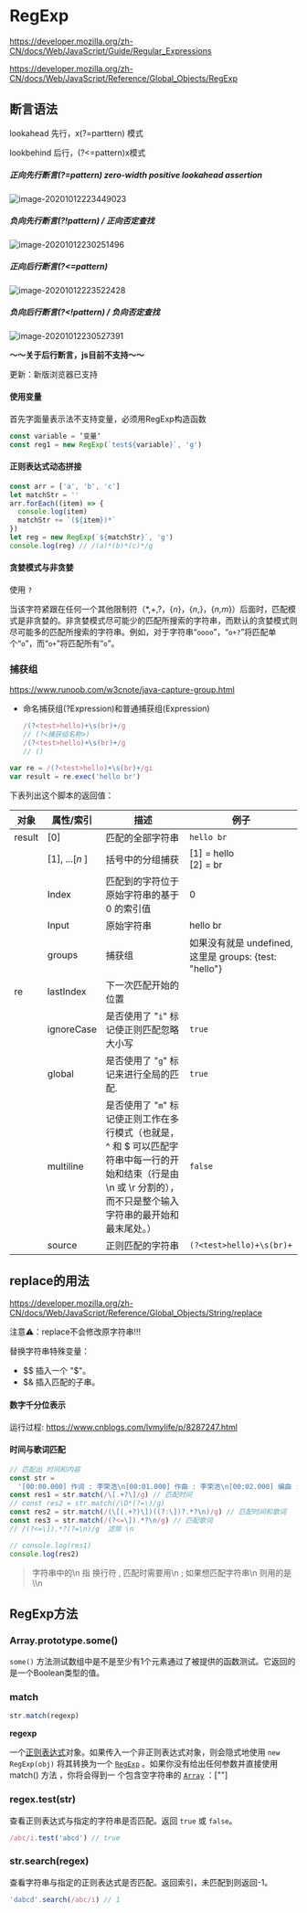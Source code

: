 # RegExp

https://developer.mozilla.org/zh-CN/docs/Web/JavaScript/Guide/Regular_Expressions

https://developer.mozilla.org/zh-CN/docs/Web/JavaScript/Reference/Global_Objects/RegExp

## 断言语法

lookahead 先行，x(?=parttern) 模式

lookbehind 后行，(?<=pattern)x模式

##### 正向先行断言(?=pattern) zero-width positive lookahead assertion

![image-20201012223449023](https://minimax-1256590847.cos.ap-shanghai.myqcloud.com/img/image-20201012223449023.png)

##### 负向先行断言(?!pattern) / 正向否定查找

![image-20201012230251496](https://minimax-1256590847.cos.ap-shanghai.myqcloud.com/img/image-20201012230251496.png)

##### 正向后行断言(?<=pattern)

![image-20201012223522428](https://minimax-1256590847.cos.ap-shanghai.myqcloud.com/img/image-20201012223522428.png)



##### 负向后行断言(?<!pattern) / 负向否定查找

![image-20201012230527391](https://minimax-1256590847.cos.ap-shanghai.myqcloud.com/img/image-20201012230527391.png)

**～～关于后行断言，js目前不支持～～**

更新：新版浏览器已支持

#### 使用变量

首先字面量表示法不支持变量，必须用RegExp构造函数

```js
const variable = ’变量‘
const reg1 = new RegExp(`test${variable}`, 'g')
```

#### 正则表达式动态拼接

```js
const arr = ['a', 'b', 'c']
let matchStr = ''
arr.forEach((item) => {
  console.log(item)
  matchStr += `(${item})*`
})
let reg = new RegExp(`${matchStr}`, 'g')
console.log(reg) // /(a)*(b)*(c)*/g

```



#### 贪婪模式与非贪婪

使用 `?`

当该字符紧跟在任何一个其他限制符（*,+,?，{*n*}，{*n*,}，{*n*,*m*}）后面时，匹配模式是非贪婪的。非贪婪模式尽可能少的匹配所搜索的字符串，而默认的贪婪模式则尽可能多的匹配所搜索的字符串。例如，对于字符串“`oooo`”，“`o+?`”将匹配单个“`o`”，而“`o+`”将匹配所有“`o`”。

### 捕获组

https://www.runoob.com/w3cnote/java-capture-group.html

- 命名捕获组(?Expression)和普通捕获组(Expression)

  ```js
  /(?<test>hello)+\s(br)+/g
  // (?<捕获组名称>)
  /(?<test>hello)+\s(br)+/g
  // ()
  ```

```js
var re = /(?<test>hello)+\s(br)+/gi
var result = re.exec('hello br')
```

下表列出这个脚本的返回值：

| 对象   | 属性/索引      | 描述                                                                                                                                                                  | 例子                                                  |
| ------ | -------------- | --------------------------------------------------------------------------------------------------------------------------------------------------------------------- | ----------------------------------------------------- |
| result | [0]            | 匹配的全部字符串                                                                                                                                                      | `hello br`                                            |
|        | [1], ...[*n* ] | 括号中的分组捕获                                                                                                                                                      | [1] = hello<br/>[2] = br                              |
|        | Index          | 匹配到的字符位于原始字符串的基于 0 的索引值                                                                                                                           | 0                                                     |
|        | Input          | 原始字符串                                                                                                                                                            | hello br                                              |
|        | groups         | 捕获组                                                                                                                                                                | 如果没有就是 undefined,这里是 groups: {test: "hello"} |
| re     | lastIndex      | 下一次匹配开始的位置                                                                                                                                                  |                                                       |
|        | ignoreCase     | 是否使用了 "`i`" 标记使正则匹配忽略大小写                                                                                                                             | `true`                                                |
|        | global         | 是否使用了 "`g`" 标记来进行全局的匹配.                                                                                                                                | `true`                                                |
|        | multiline      | 是否使用了 "`m`" 标记使正则工作在多行模式（也就是，^ 和 \$ 可以匹配字符串中每一行的开始和结束（行是由 \n 或 \r 分割的），而不只是整个输入字符串的最开始和最末尾处。） | `false`                                               |
|        | source         | 正则匹配的字符串                                                                                                                                                      | `(?<test>hello)+\s(br)+`                              |

## replace的用法

https://developer.mozilla.org/zh-CN/docs/Web/JavaScript/Reference/Global_Objects/String/replace

注意⚠️：replace不会修改原字符串!!!

替换字符串特殊变量：

- $$  插入一个 "$"。
- $& 插入匹配的子串。



#### 数字千分位表示

运行过程: https://www.cnblogs.com/lvmylife/p/8287247.html



#### 时间与歌词匹配

```js
// 匹配出 时间和内容
const str =
  '[00:00.000] 作词 : 李荣浩\n[00:01.000] 作曲 : 李荣浩\n[00:02.000] 编曲 : 李荣浩\n[00:03.000]\n[00:29.799] 电视一直闪\n[00:33.441] 联络方式都还没删\n[00:37.146] 你待我的好\n[00:40.752] 我却错手毁掉\n[00:44.392] 也曾一起想\n[00:48.023] 有个地方睡觉吃饭\n[00:51.674] 可怎么去熬 日夜颠倒\n[00:55.063] 连头款也凑不到\n[00:59.193] 墙板 被我砸烂\n[01:02.574] 到现在还没修\n[01:05.937] 一碗热的粥\n[01:07.960] 你怕我没够\n[01:09.829] 都留一半带走\n[01:12.809] 给你形容\n[01:15.276] 美好今后 你常常眼睛会红\n[01:20.501] 原来心疼我\n[01:22.517] 我那时候不懂\n[01:27.316] 假如我年少有为 不自卑\n[01:31.632] 懂得什么是珍贵\n[01:34.174] 那些美梦\n[01:37.783] 没给你 我一生有愧\n[01:41.863] 假如我年少有为 知进退\n[01:46.204] 才不会让你替我受罪\n[01:50.032] 婚礼上 多喝几杯\n[01:53.263] 和你现在那位\n[02:00.430]\n[02:26.175] 也曾一起想\n[02:29.798] 有个地方睡觉吃饭\n[02:33.428] 可怎么去熬 日夜颠倒\n[02:36.812] 连头款也凑不到\n[02:40.958] 墙板 被我砸烂\n[02:44.360] 到现在还没修\n[02:47.730] 一碗热的粥\n[02:49.757] 你怕我没够\n[02:51.589] 都留一半带走\n[02:54.622] 给你形容\n[02:57.078] 美好今后 你常常眼睛会红\n[03:02.280] 原来心疼我\n[03:04.333] 我那时候不懂\n[03:09.108] 假如我年少有为 不自卑\n[03:13.464] 懂得什么是珍贵\n[03:15.936] 那些美梦\n[03:19.553] 没给你 我一生有愧\n[03:23.677] 假如我年少有为 知进退\n[03:27.974] 才不会让你替我受罪\n[03:31.834] 婚礼上 多喝几杯\n[03:35.007] 和你现在那位\n[03:41.862] 假如我年少有为 不自卑\n[03:46.181] 尝过后悔的滋味\n[03:48.651] 金钱地位\n[03:52.300] 搏到了却好想退回\n[03:56.399] 假如我年少有为 知进退\n[04:00.701] 才不会让你替我受罪\n[04:04.629] 婚礼上 多喝几杯\n[04:07.732] 和你现在那位\n[04:15.261] 在婚礼上 多喝几杯\n[04:18.755] 祝我年少有为\n[04:27.855]\n[04:29.000] 制作人：李荣浩\n[04:29.500] 吉他：李荣浩\n[04:30.000] 贝斯：李荣浩\n[04:30.500] 鼓：Alex\n[04:31.000] 和声编写：李荣浩\n[04:31.500] 和声：李荣浩\n[04:32.000] 弦乐编写：李荣浩\n[04:32.500] 弦乐：国际首席爱乐乐团\n[04:33.000] 录音师：李荣浩\n[04:33.500] 混音师：李荣浩\n[04:34.000] 录音室：北京一样音乐录音室\n[04:34.500] 混音室：北京一样音乐录音室\n[04:35.000] 母带后期制作人：李荣浩\n[04:35.500] 母带后期处理工程师：周天澈TC Z.\n[04:36.000] 母带后期处理录音室：TC Faders\n[04:37.000]OP：一样音乐工作室\n[04:38.000]SP：酷亚音乐 (深圳) 有限公司 admin by One Asia Music Inc. 酷亚音乐股份有限公司\n'
const res1 = str.match(/\[.+?\]/g) // 匹配时间
// const res2 = str.match(/\D*(?=\)/g)
const res2 = str.match(/(\[(.+?)\])((?:\])?.*?\n)/g) // 匹配时间和歌词
const res3 = str.match(/(?<=\]).*?\n/g) // 匹配歌词
// /(?<=\]).*?(?=\n)/g  滤除 \n

// console.log(res1)
console.log(res2)

```

> 字符串中的\n 指 换行符 , 匹配时需要用\n ; 如果想匹配字符串\n 则用的是\\\n



## RegExp方法

### Array.prototype.some()

`some()` 方法测试数组中是不是至少有1个元素通过了被提供的函数测试。它返回的是一个Boolean类型的值。



### match

```js
str.match(regexp)
```

**regexp**

一个[正则表达式](https://developer.mozilla.org/zh-CN/docs/Web/JavaScript/Reference/Global_Objects/RegExp)对象。如果传入一个非正则表达式对象，则会隐式地使用 `new RegExp(obj)` 将其转换为一个 [`RegExp`](https://developer.mozilla.org/zh-CN/docs/Web/JavaScript/Reference/Global_Objects/RegExp) 。如果你没有给出任何参数并直接使用match() 方法 ，你将会得到一 个包含空字符串的 [`Array`](https://developer.mozilla.org/zh-CN/docs/Web/JavaScript/Reference/Global_Objects/Array) ：[""]



### regex.test(str)

查看正则表达式与指定的字符串是否匹配。返回 `true` 或 `false`。

```js
/abc/i.test('abcd') // true
```



### str.search(regex)

查看字符串与指定的正则表达式是否匹配。返回索引，未匹配到则返回-1。

```js
'dabcd'.search(/abc/i) // 1
```

